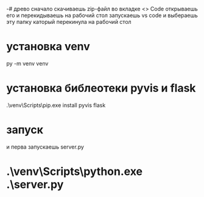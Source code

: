 -# древо 
сначало скачиваешь zip-файл во вкладке <> Code открываешь его и перекидываешь на рабочий стол 
запускаешь vs code и выбераешь эту папку каторый перекинула на рабочий стол 
# установка venv 
py -m venv venv
# установка библеотеки pyvis и flask
 .\venv\Scripts\pip.exe install pyvis flask
# запуск
и перва запускаешь server.py
# .\venv\Scripts\python.exe .\server.py
